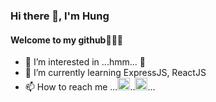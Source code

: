 ### Hi there 👋, I'm Hung
#### Welcome to my github🎉🎉🎉
- 👀 I’m interested in ...hmm... 🥴
- 🌱 I’m currently learning ExpressJS, ReactJS
- 📫 How to reach me ...[<img src='https://cdn.jsdelivr.net/npm/simple-icons@3.0.1/icons/github.svg' alt='github' height='20'>](https://github.com/H2Q318)..[<img src='https://cdn.jsdelivr.net/npm/simple-icons@3.0.1/icons/facebook.svg' alt='facebook' height='20'>](https://www.facebook.com/Hi.I.am.Hunine/)...


<!---
H2Q318/H2Q318 is a ✨ special ✨ repository because its `README.md` (this file) appears on your GitHub profile.
You can click the Preview link to take a look at your changes.
--->
